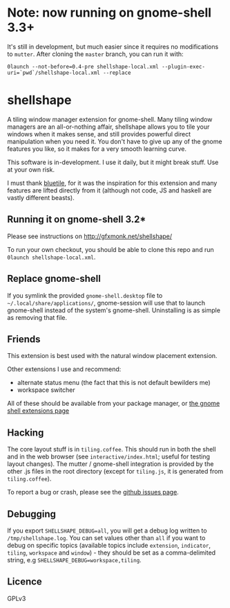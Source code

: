 # Note: now running on gnome-shell 3.3+
It's still in development, but much easier since it requires no modifications to `mutter`. After cloning the `master` branch, you can run it with:

	0launch --not-before=0.4-pre shellshape-local.xml --plugin-exec-uri=`pwd`/shellshape-local.xml --replace

# shellshape
A tiling window manager extension for gnome-shell. Many tiling window managers are an all-or-nothing affair, shellshape allows you to tile your windows when it makes sense, and still provides powerful direct manipulation when you need it. You don't have to give up any of the gnome features you like, so it makes for a very smooth learning curve.

This software is in-development. I use it daily, but it might break stuff. Use at your own risk.

I must thank [bluetile][bluetile], for it was the inspiration for this extension and many features are lifted directly from it (although not code, JS and haskell are vastly different beasts).

## Running it on gnome-shell 3.2*
Please see instructions on <http://gfxmonk.net/shellshape/>

To run your own checkout, you should be able to clone this repo and run `0launch shellshape-local.xml`.

## Replace gnome-shell

If you symlink the provided `gnome-shell.desktop` file to `~/.local/share/applications/`, gnome-session will use that to launch gnome-shell instead of the system's gnome-shell. Uninstalling is as simple as removing that file.

## Friends
This extension is best used with the natural window placement extension.

Other extensions I use and recommend:

 - alternate status menu (the fact that this is not default bewilders me)
 - workspace switcher

All of these should be available from your package manager, or [the gnome shell extensions page](https://live.gnome.org/GnomeShell/Extensions)

## Hacking
The core layout stuff is in `tiling.coffee`. This should run in both the shell and in the web browser (see `interactive/index.html`; useful for testing layout changes). The mutter / gnome-shell integration is provided by the other .js files in the root directory (except for `tiling.js`, it is generated from `tiling.coffee`).

To report a bug or crash, please see the [github issues page](https://github.com/gfxmonk/shellshape/issues).

## Debugging
If you export `SHELLSHAPE_DEBUG=all`, you will get a debug log written to `/tmp/shellshape.log`. You can set values other than `all` if you want to debug on specific topics (available topics include `extension`, `indicator`, `tiling`, `workspace` and `window`) - they should be set as a comma-delimited string, e.g `SHELLSHAPE_DEBUG=workspace,tiling`.

## Licence
GPLv3

[bluetile]: http://bluetile.org/
